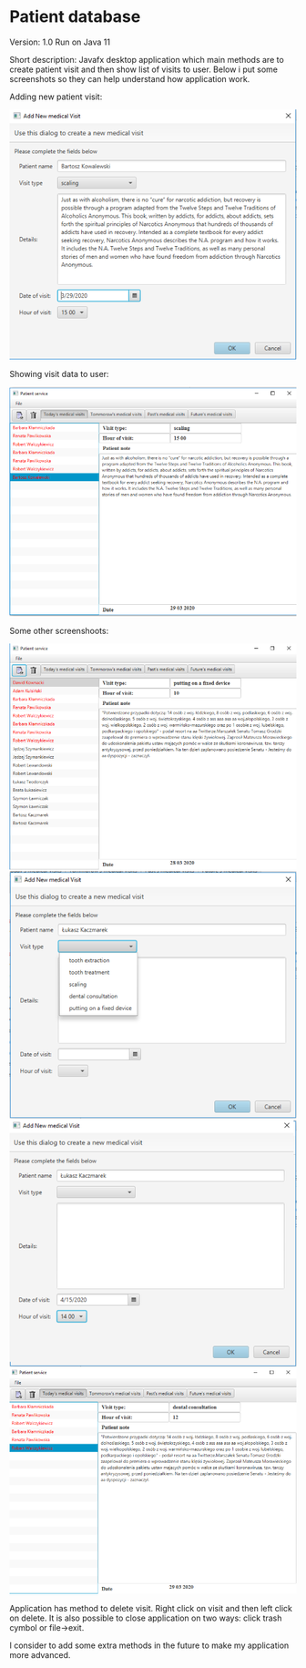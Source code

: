 # Patient database

Version: 1.0
Run on Java 11

Short description:
Javafx desktop application which main methods are to create patient visit and then show list of visits to user.
Below i put some screenshots so they can help understand how application work.
 
 Adding new patient visit:
 
 ![](https://raw.githubusercontent.com/JacekKaczmarek10/Patient-database/master/ss5.png)
 
 Showing visit data to user:
 
 ![](https://raw.githubusercontent.com/JacekKaczmarek10/Patient-database/master/ss6.png)


Some other screenshoots:

![](https://raw.githubusercontent.com/JacekKaczmarek10/Patient-database/master/ss1.png)
![](https://raw.githubusercontent.com/JacekKaczmarek10/Patient-database/master/ss2.png)
![](https://raw.githubusercontent.com/JacekKaczmarek10/Patient-database/master/ss3.png)
![](https://raw.githubusercontent.com/JacekKaczmarek10/Patient-database/master/ss4.png)

Application has method to delete visit. Right click on visit and then left click on delete.
It is also possible to close application on two ways: click trash cymbol or file->exit.

I consider to add some extra methods in the future to make my application more advanced. 
